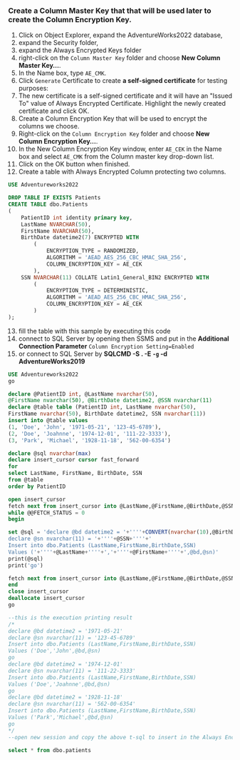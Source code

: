 ### Create a Column Master Key that that will be used later to create the Column Encryption Key.

1. Click on Object Explorer, expand the AdventureWorks2022 database, 
2. expand the Security folder, 
3. expand the Always Encrypted Keys folder 
4. right-click on the `Column Master Key` folder and choose **New Column Master Key…**.
5. In the Name box, type `AE_CMK`.
6. Click `Generate` Certificate to create **a self-signed certificate** for testing purposes:
7. The new certificate is a self-signed certificate and it will have an "Issued To" value of Always Encrypted Certificate. Highlight the newly created certificate and click OK.
8. Create a Column Encryption Key that will be used to encrypt the columns we choose.
9. Right-click on the `Column Encryption Key` folder and choose **New Column Encryption Key…**.
10. In the New Column Encryption Key window, enter `AE_CEK` in the Name box and select `AE_CMK` from the Column master key drop-down list.
11. Click on the OK button when finished.
12. Create a table with Always Encrypted Column protecting two columns.

```SQL
USE Adventureworks2022

DROP TABLE IF EXISTS Patients 
CREATE TABLE dbo.Patients
(
    PatientID int identity primary key,
    LastName NVARCHAR(50),
    FirstName NVARCHAR(50),
    BirthDate datetime2(7) ENCRYPTED WITH 
        (
            ENCRYPTION_TYPE = RANDOMIZED, 
            ALGORITHM = 'AEAD_AES_256_CBC_HMAC_SHA_256', 
            COLUMN_ENCRYPTION_KEY = AE_CEK
        ),
    SSN NVARCHAR(11) COLLATE Latin1_General_BIN2 ENCRYPTED WITH 
        (
            ENCRYPTION_TYPE = DETERMINISTIC, 
            ALGORITHM = 'AEAD_AES_256_CBC_HMAC_SHA_256', 
            COLUMN_ENCRYPTION_KEY = AE_CEK
        ) 
);
```

13. fill the table with this sample by executing this code
14. connect to SQL Server by opening then SSMS and put in the **Additional Connection Parameter** `Column Encryption Setting=Enabled`
15. or connect to SQL Server by **SQLCMD -S . -E `-g` -d AdventureWorks2019**

```SQL
USE Adventureworks2022
go

declare @PatientID int, @LastName nvarchar(50), 
@FirstName nvarchar(50), @BirthDate datetime2, @SSN nvarchar(11)
declare @table table (PatientID int, LastName nvarchar(50), 
FirstName nvarchar(50), BirthDate datetime2, SSN nvarchar(11))
insert into @table values
(1, 'Doe', 'John', '1971-05-21', '123-45-6789'),
(2, 'Doe', 'Joahnne', '1974-12-01', '111-22-3333'),
(3, 'Park', 'Michael', '1928-11-18', '562-00-6354')

declare @sql nvarchar(max)
declare insert_cursor cursor fast_forward
for
select LastName, FirstName, BirthDate, SSN
from @table
order by PatientID

open insert_cursor
fetch next from insert_cursor into @LastName,@FirstName,@BirthDate,@SSN 
while @@FETCH_STATUS = 0
begin

set @sql = 'declare @bd datetime2 = '+''''+CONVERT(nvarchar(10),@BirthDate,120)+''''+'
declare @sn nvarchar(11) = '+''''+@SSN+''''+'
Insert into dbo.Patients (LastName,FirstName,BirthDate,SSN)
Values ('+''''+@LastName+''''+','+''''+@FirstName+''''+',@bd,@sn)'
print(@sql)
print('go')

fetch next from insert_cursor into @LastName,@FirstName,@BirthDate,@SSN 
end
close insert_cursor 
deallocate insert_cursor 
go

--this is the execution printing result
/*
declare @bd datetime2 = '1971-05-21'
declare @sn nvarchar(11) = '123-45-6789'
Insert into dbo.Patients (LastName,FirstName,BirthDate,SSN)
Values ('Doe','John',@bd,@sn)
go
declare @bd datetime2 = '1974-12-01'
declare @sn nvarchar(11) = '111-22-3333'
Insert into dbo.Patients (LastName,FirstName,BirthDate,SSN)
Values ('Doe','Joahnne',@bd,@sn)
go
declare @bd datetime2 = '1928-11-18'
declare @sn nvarchar(11) = '562-00-6354'
Insert into dbo.Patients (LastName,FirstName,BirthDate,SSN)
Values ('Park','Michael',@bd,@sn)
go
*/
--open new session and copy the above t-sql to insert in the Always Encrypted Columns

select * from dbo.patients
```
